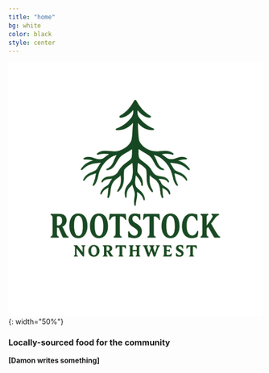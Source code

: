 ```yaml
---
title: "home"
bg: white
color: black
style: center
---
```


![Rootstock Northwest logo](img/rootstock.png){: width="50%"}

### Locally-sourced food for the community

**[Damon writes something]**
